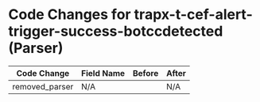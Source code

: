 # Code Changes for trapx-t-cef-alert-trigger-success-botccdetected (Parser)

| Code Change | Field Name | Before | After |
|-------------|------------|--------|-------|
| removed_parser | N/A |  | N/A |